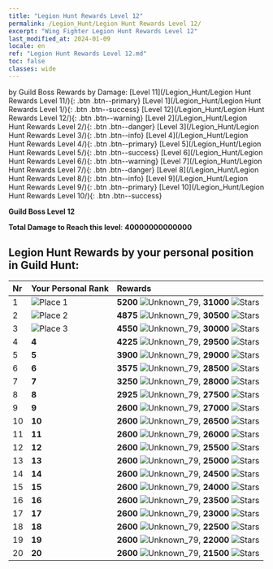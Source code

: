 ```yaml
---
title: "Legion Hunt Rewards Level 12"
permalink: /Legion_Hunt/Legion Hunt Rewards Level 12/
excerpt: "Wing Fighter Legion Hunt Rewards Level 12"
last_modified_at: 2024-01-09
locale: en
ref: "Legion Hunt Rewards Level 12.md"
toc: false
classes: wide
---
```


  by Guild Boss Rewards by Damage:   [Level 11](/Legion_Hunt/Legion Hunt Rewards Level 11/){: .btn .btn--primary}   [Level 1](/Legion_Hunt/Legion Hunt Rewards Level 1/){: .btn .btn--success}   [Level 12](/Legion_Hunt/Legion Hunt Rewards Level 12/){: .btn .btn--warning}   [Level 2](/Legion_Hunt/Legion Hunt Rewards Level 2/){: .btn .btn--danger}   [Level 3](/Legion_Hunt/Legion Hunt Rewards Level 3/){: .btn .btn--info}   [Level 4](/Legion_Hunt/Legion Hunt Rewards Level 4/){: .btn .btn--primary}   [Level 5](/Legion_Hunt/Legion Hunt Rewards Level 5/){: .btn .btn--success}   [Level 6](/Legion_Hunt/Legion Hunt Rewards Level 6/){: .btn .btn--warning}   [Level 7](/Legion_Hunt/Legion Hunt Rewards Level 7/){: .btn .btn--danger}   [Level 8](/Legion_Hunt/Legion Hunt Rewards Level 8/){: .btn .btn--info}   [Level 9](/Legion_Hunt/Legion Hunt Rewards Level 9/){: .btn .btn--primary}   [Level 10](/Legion_Hunt/Legion Hunt Rewards Level 10/){: .btn .btn--success} 



  **Guild Boss Level 12**

 **Total Damage to Reach this level**: **40000000000000**



## Legion Hunt Rewards by your personal position in Guild Hunt:

  |  Nr | Your Personal Rank | Rewards |
  |:----|:-------------------|:-------------|
 | 1  | ![Place 1](/images/place_1_p.png) | **5200** ![Unknown_79](/images/item/jt_jd_img25_p.png),  **31000** ![Stars](/images/item/Stars_p.png) |
 | 2  | ![Place 2](/images/place_2_p.png) | **4875** ![Unknown_79](/images/item/jt_jd_img25_p.png),  **30500** ![Stars](/images/item/Stars_p.png) |
 | 3  | ![Place 3](/images/place_3_p.png) | **4550** ![Unknown_79](/images/item/jt_jd_img25_p.png),  **30000** ![Stars](/images/item/Stars_p.png) |
 | 4  | **4** | **4225** ![Unknown_79](/images/item/jt_jd_img25_p.png),  **29500** ![Stars](/images/item/Stars_p.png) |
 | 5  | **5** | **3900** ![Unknown_79](/images/item/jt_jd_img25_p.png),  **29000** ![Stars](/images/item/Stars_p.png) |
 | 6  | **6** | **3575** ![Unknown_79](/images/item/jt_jd_img25_p.png),  **28500** ![Stars](/images/item/Stars_p.png) |
 | 7  | **7** | **3250** ![Unknown_79](/images/item/jt_jd_img25_p.png),  **28000** ![Stars](/images/item/Stars_p.png) |
 | 8  | **8** | **2925** ![Unknown_79](/images/item/jt_jd_img25_p.png),  **27500** ![Stars](/images/item/Stars_p.png) |
 | 9  | **9** | **2600** ![Unknown_79](/images/item/jt_jd_img25_p.png),  **27000** ![Stars](/images/item/Stars_p.png) |
 | 10  | **10** | **2600** ![Unknown_79](/images/item/jt_jd_img25_p.png),  **26500** ![Stars](/images/item/Stars_p.png) |
 | 11  | **11** | **2600** ![Unknown_79](/images/item/jt_jd_img25_p.png),  **26000** ![Stars](/images/item/Stars_p.png) |
 | 12  | **12** | **2600** ![Unknown_79](/images/item/jt_jd_img25_p.png),  **25500** ![Stars](/images/item/Stars_p.png) |
 | 13  | **13** | **2600** ![Unknown_79](/images/item/jt_jd_img25_p.png),  **25000** ![Stars](/images/item/Stars_p.png) |
 | 14  | **14** | **2600** ![Unknown_79](/images/item/jt_jd_img25_p.png),  **24500** ![Stars](/images/item/Stars_p.png) |
 | 15  | **15** | **2600** ![Unknown_79](/images/item/jt_jd_img25_p.png),  **24000** ![Stars](/images/item/Stars_p.png) |
 | 16  | **16** | **2600** ![Unknown_79](/images/item/jt_jd_img25_p.png),  **23500** ![Stars](/images/item/Stars_p.png) |
 | 17  | **17** | **2600** ![Unknown_79](/images/item/jt_jd_img25_p.png),  **23000** ![Stars](/images/item/Stars_p.png) |
 | 18  | **18** | **2600** ![Unknown_79](/images/item/jt_jd_img25_p.png),  **22500** ![Stars](/images/item/Stars_p.png) |
 | 19  | **19** | **2600** ![Unknown_79](/images/item/jt_jd_img25_p.png),  **22000** ![Stars](/images/item/Stars_p.png) |
 | 20  | **20** | **2600** ![Unknown_79](/images/item/jt_jd_img25_p.png),  **21500** ![Stars](/images/item/Stars_p.png) |
